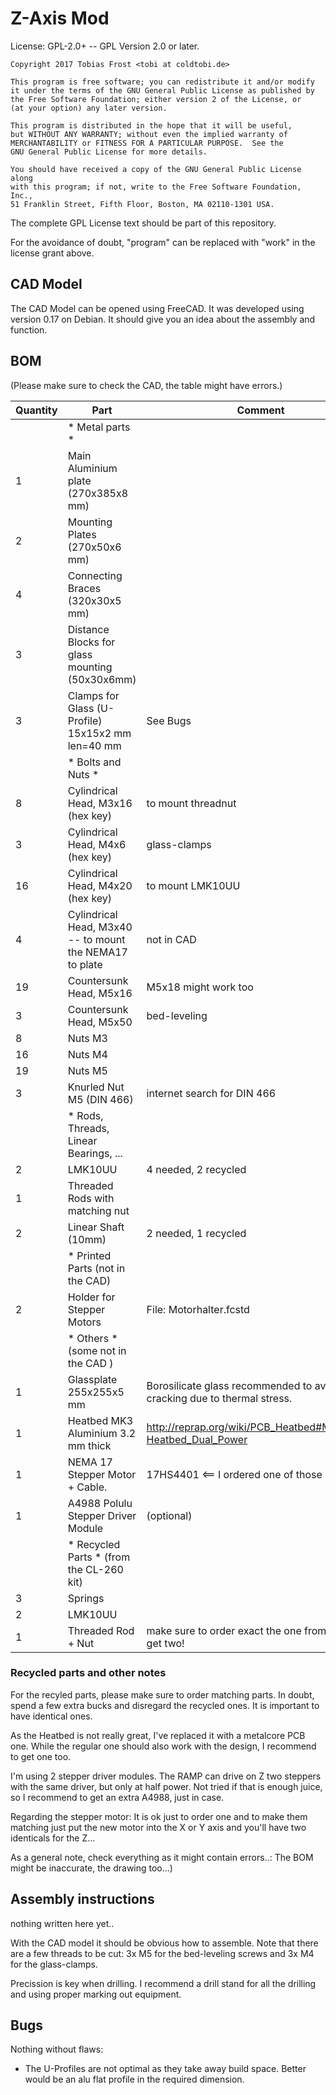 # Z-Axis Mod #

License: GPL-2.0+ -- GPL Version 2.0 or later.

    Copyright 2017 Tobias Frost <tobi at coldtobi.de>

    This program is free software; you can redistribute it and/or modify
    it under the terms of the GNU General Public License as published by
    the Free Software Foundation; either version 2 of the License, or
    (at your option) any later version.

    This program is distributed in the hope that it will be useful,
    but WITHOUT ANY WARRANTY; without even the implied warranty of
    MERCHANTABILITY or FITNESS FOR A PARTICULAR PURPOSE.  See the
    GNU General Public License for more details.

    You should have received a copy of the GNU General Public License along
    with this program; if not, write to the Free Software Foundation, Inc.,
    51 Franklin Street, Fifth Floor, Boston, MA 02110-1301 USA.

The complete GPL License text should be part of this repository.

For the avoidance of doubt, "program" can be replaced with "work" in
the license grant above.

## CAD Model ##

The CAD Model can be opened using FreeCAD. It was developed using version 0.17
on Debian. It should give you an idea about the assembly and function.

## BOM ##

(Please make sure to check the CAD, the table might have errors.)

| Quantity | Part                                                    | Comment                                                                 |
|----------|---------------------------------------------------------|-------------------------------------------------------------------------|
|          | * Metal parts *                                         |                                                                         |
| 1        | Main Aluminium plate (270x385x8 mm)                     |                                                                         |
| 2        | Mounting Plates (270x50x6 mm)                           |                                                                         |
| 4        | Connecting Braces (320x30x5 mm)                         |                                                                         |
| 3        | Distance Blocks for glass mounting (50x30x6mm)          |                                                                         |
| 3        | Clamps for Glass (U-Profile) 15x15x2 mm len=40 mm       | See Bugs                                                                |
|          | * Bolts and Nuts *                                      |                                                                         |
| 8        | Cylindrical Head, M3x16 (hex key)                       | to mount threadnut                                                      |
| 3        | Cylindrical Head, M4x6 (hex key)                        | glass-clamps                                                            |
| 16       | Cylindrical Head, M4x20 (hex key)                       | to mount LMK10UU                                                        |
| 4        | Cylindrical Head, M3x40 -- to mount the NEMA17 to plate | not in CAD                                                              |
| 19       | Countersunk Head, M5x16                                 | M5x18 might work too                                                    |
| 3        | Countersunk Head, M5x50                                 | bed-leveling                                                            |
| 8        | Nuts M3                                                 |                                                                         |
| 16       | Nuts M4                                                 |                                                                         |
| 19       | Nuts M5                                                 |                                                                         |
| 3        | Knurled Nut M5 (DIN 466)                                | internet search for DIN 466                                             |
|          | * Rods, Threads, Linear Bearings, ...                   |                                                                         |
| 2        | LMK10UU                                                 | 4 needed, 2 recycled                                                    |
| 1        | Threaded Rods with matching nut                         |                                                                         |
| 2        | Linear Shaft (10mm)                                     | 2 needed, 1 recycled                                                    |
|          | * Printed Parts (not in the CAD)                        |                                                                         |
| 2        | Holder for Stepper Motors                               | File: Motorhalter.fcstd                                                 |
|          | * Others * (some not in the CAD )                       |                                                                         |
| 1        | Glassplate 255x255x5 mm                                 | Borosilicate glass recommended to avoid cracking due to thermal stress. |
| 1        | Heatbed MK3 Aluminium 3.2 mm thick                      | http://reprap.org/wiki/PCB_Heatbed#MK3_ALU-Heatbed_Dual_Power           |
| 1        | NEMA 17 Stepper Motor + Cable.                          | 17HS4401 <== I ordered one of those                                     |
| 1        | A4988 Polulu Stepper Driver Module                      | (optional)                                                              |
|          | * Recycled Parts * (from the CL-260 kit)                |                                                                         |
| 3        | Springs                                                 |                                                                         |
| 2        | LMK10UU                                                 |                                                                         |
| 1        | Threaded Rod + Nut                                      | make sure to order exact the one from the kit or get two!               |

### Recycled parts and other notes ###

For the recyled parts, please make sure to order matching parts. In doubt,
spend a few extra bucks and disregard the recycled ones. It is important to
have identical ones.

As the Heatbed is not really great, I've replaced it with a metalcore PCB one.
While the regular one should also work with the design, I recommend to get one
too.

I'm using 2 stepper driver modules. The RAMP can drive on Z two steppers with
the same driver, but only at half power. Not tried if that is enough juice, so
I recommend to get an extra A4988, just in case.

Regarding the stepper motor: It is ok just to order one and to make them
matching just put the new motor into the X or Y axis and you'll have two
identicals for the Z...

As a general note, check everything as it might contain errors..:
The BOM might be inaccurate, the drawing too...)

## Assembly instructions ##

nothing written here yet..

With the CAD model it should be obvious how to assemble. Note that there are a few threads
to be cut: 3x M5 for the bed-leveling screws and 3x M4 for the glass-clamps.

Precission is key when drilling. I recommend a drill stand for all the drilling
and using proper marking out equipment.

## Bugs ##

Nothing without flaws:
- The U-Profiles are not optimal as they take away build space. Better would be an alu flat profile
  in the required dimension.

